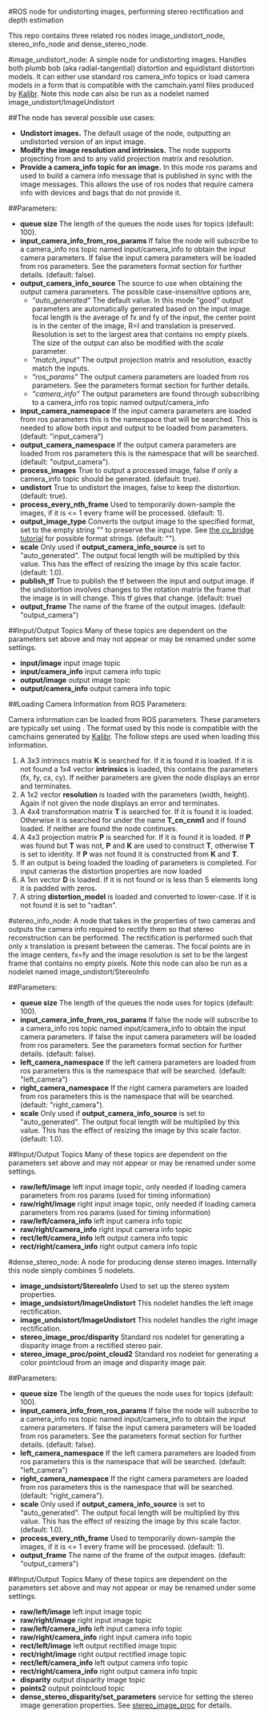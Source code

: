 #ROS node for undistorting images, performing stereo rectification and depth estimation

This repo contains three related ros nodes image_undistort_node, stereo_info_node and dense_stereo_node.

#image_undistort_node:
A simple node for undistorting images. Handles both plumb bob (aka radial-tangential) distortion and equidistant distortion models. It can either use standard ros camera_info topics or load camera models in a form that is compatible with the camchain.yaml files produced by [Kalibr](https://github.com/ethz-asl/kalibr). Note this node can also be run as a nodelet named image_undistort/ImageUndistort

##The node has several possible use cases:

* **Undistort images.** The default usage of the node, outputting an undistorted version of an input image.
* **Modify the image resolution and intrinsics.** The node supports projecting from and to any valid projection matrix and resolution.
* **Provide a camera_info topic for an image.** In this mode ros params and used to build a camera info message that is published in sync with the image messages. This allows the use of ros nodes that require camera info with devices and bags that do not provide it.

##Parameters:
* **queue size** The length of the queues the node uses for topics (default: 100).
* **input_camera_info_from_ros_params** If false the node will subscribe to a camera_info ros topic named input/camera_info to obtain the input camera parameters. If false the input camera parameters will be loaded from ros parameters. See the parameters format section for further details. (default: false).
* **output_camera_info_source** The source to use when obtaining the output camera parameters. The possible case-insensitive options are,
  * *"auto_generated"* The default value. In this mode "good" output parameters are automatically generated based on the input image. focal length is the average of fx and fy of the input, the center point is in the center of the image, R=I and translation is preserved. Resolution is set to the largest area that contains no empty pixels. The size of the output can also be modified with the *scale* parameter.
  * *"match_input"* The output projection matrix and resolution, exactly match the inputs.
  * *"ros_params"* The output camera parameters are loaded from ros parameters. See the parameters format section for further details.
  * *"camera_info"* The output parameters are found through subscribing to a camera_info ros topic named output/camera_info
* **input_camera_namespace** If the input camera parameters are loaded from ros parameters this is the namespace that will be searched. This is needed to allow both input and output to be loaded from parameters. (default: "input_camera")
* **output_camera_namespace** If the output camera parameters are loaded from ros parameters this is the namespace that will be searched. (default: "output_camera").
* **process_images** True to output a processed image, false if only a camera_info topic should be generated. (default: true).
* **undistort** True to undistort the images, false to keep the distortion. (default: true).
* **process_every_nth_frame** Used to temporarily down-sample the images, if it is <= 1 every frame will be processed. (default: 1).
* **output_image_type** Converts the output image to the specified format, set to the empty string "" to preserve the input type. See [the cv_bridge tutorial](http://wiki.ros.org/cv_bridge/Tutorials/UsingCvBridgeToConvertBetweenROSImagesAndOpenCVImages) for possible format strings. (default: "").
* **scale** Only used if **output_camera_info_source** is set to "auto_generated". The output focal length will be multiplied by this value. This has the effect of resizing the image by this scale factor. (default: 1.0).
* **publish_tf** True to publish the tf between the input and output image. If the undistortion involves changes to the rotation matrix the frame that the image is in will change. This tf gives that change. (default: true)
* **output_frame** The name of the frame of the output images. (default: "output_camera")

##Input/Output Topics
Many of these topics are dependent on the parameters set above and may not appear or may be renamed under some settings.
* **input/image** input image topic
* **input/camera_info** input camera info topic
* **output/image** output image topic
* **output/camera_info** output camera info topic

##Loading Camera Information from ROS Parameters:

Camera information can be loaded from ROS parameters. These parameters are typically set using <rosparam file="path_to_yaml_file"/>. The format used by this node is compatible with the camchains generated by [Kalibr](https://github.com/ethz-asl/kalibr). The follow steps are used when loading this information.

1. A 3x3 intrinscs matrix **K** is searched for. If it is found it is loaded. If it is not found a 1x4 vector **intrinsics** is loaded, this contains the parameters (fx, fy, cx, cy). If neither parameters are given the node displays an error and terminates.
2. A 1x2 vector **resolution** is loaded with the parameters (width, height). Again if not given the node displays an error and terminates.
3. A 4x4 transformation matrix **T** is searched for. If it is found it is loaded. Otherwise it is searched for under the name **T_cn_cnm1** and if found loaded. If neither are found the node continues.
4. A 4x3 projection matrix **P** is searched for. If it is found it is loaded. If **P** was found but **T** was not, **P** and **K** are used to construct **T**, otherwise **T** is set to identity. If **P** was not found it is constructed from **K** and **T**.
5. If an output is being loaded the loading of parameters is completed. For input cameras the distortion properties are now loaded
6. A 1xn vector **D** is loaded. If it is not found or is less than 5 elements long it is padded with zeros.
7. A string **distortion_model** is loaded and converted to lower-case. If it is not found it is set to "radtan".

#stereo_info_node:
A node that takes in the properties of two cameras and outputs the camera info required to rectify them so that stereo reconstruction can be performed. The rectification is performed such that only x translation is present between the cameras. The focal points are in the image centers, fx=fy and the image resolution is set to be the largest frame that contains no empty pixels. Note this node can also be run as a nodelet named image_undistort/StereoInfo

##Parameters:
* **queue size** The length of the queues the node uses for topics (default: 100).
* **input_camera_info_from_ros_params** If false the node will subscribe to a camera_info ros topic named input/camera_info to obtain the input camera parameters. If false the input camera parameters will be loaded from ros parameters. See the parameters format section for further details. (default: false).
* **left_camera_namespace** If the left camera parameters are loaded from ros parameters this is the namespace that will be searched. (default: "left_camera")
* **right_camera_namespace** If the right camera parameters are loaded from ros parameters this is the namespace that will be searched. (default: "right_camera").
* **scale** Only used if **output_camera_info_source** is set to "auto_generated". The output focal length will be multiplied by this value. This has the effect of resizing the image by this scale factor. (default: 1.0).

##Input/Output Topics
Many of these topics are dependent on the parameters set above and may not appear or may be renamed under some settings.
* **raw/left/image** left input image topic, only needed if loading camera parameters from ros params (used for timing information) 
* **raw/right/image** right input image topic, only needed if loading camera parameters from ros params (used for timing information) 
* **raw/left/camera_info** left input camera info topic
* **raw/right/camera_info** right input camera info topic
* **rect/left/camera_info** left output camera info topic
* **rect/right/camera_info** right output camera info topic

#dense_stereo_node:
A node for producing dense stereo images. Internally this node simply combines 5 nodelets.
* **image_undsistort/StereoInfo** Used to set up the stereo system properties.
* **image_undsistort/ImageUndistort** This nodelet handles the left image rectification.
* **image_undsistort/ImageUndistort** This nodelet handles the right image rectification.
* **stereo_image_proc/disparity** Standard ros nodelet for generating a disparity image from a rectified stereo pair.
* **stereo_image_proc/point_cloud2** Standard ros nodelet for generating a color pointcloud from an image and disparity image pair.

##Parameters:
* **queue size** The length of the queues the node uses for topics (default: 100).
* **input_camera_info_from_ros_params** If false the node will subscribe to a camera_info ros topic named input/camera_info to obtain the input camera parameters. If false the input camera parameters will be loaded from ros parameters. See the parameters format section for further details. (default: false).
* **left_camera_namespace** If the left camera parameters are loaded from ros parameters this is the namespace that will be searched. (default: "left_camera")
* **right_camera_namespace** If the right camera parameters are loaded from ros parameters this is the namespace that will be searched. (default: "right_camera").
* **scale** Only used if **output_camera_info_source** is set to "auto_generated". The output focal length will be multiplied by this value. This has the effect of resizing the image by this scale factor. (default: 1.0).
* **process_every_nth_frame** Used to temporarily down-sample the images, if it is <= 1 every frame will be processed. (default: 1).
* **output_frame** The name of the frame of the output images. (default: "output_camera")

##Input/Output Topics
Many of these topics are dependent on the parameters set above and may not appear or may be renamed under some settings.
* **raw/left/image** left input image topic
* **raw/right/image** right input image topic
* **raw/left/camera_info** left input camera info topic
* **raw/right/camera_info** right input camera info topic
* **rect/left/image** left output rectified image topic
* **rect/right/image** right output rectified image topic
* **rect/left/camera_info** left output camera info topic
* **rect/right/camera_info** right output camera info topic
* **disparity** output disparity image topic
* **points2** output pointcloud topic
* **dense_stereo_disparity/set_parameters** service for setting the stereo image generation properties. See [stereo_image_proc](http://wiki.ros.org/stereo_image_proc) for details.

